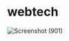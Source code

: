 # webtech
![Screenshot (901)](https://github.com/siddharthshivwanshi/webtech/assets/65756060/7326a0f3-054c-45a4-8c74-c200d5b306a3)
